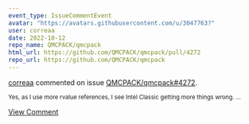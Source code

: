 ```yaml
---
event_type: IssueCommentEvent
avatar: "https://avatars.githubusercontent.com/u/3047763?"
user: correaa
date: 2022-10-12
repo_name: QMCPACK/qmcpack
html_url: https://github.com/QMCPACK/qmcpack/pull/4272
repo_url: https://github.com/QMCPACK/qmcpack
---
```


<a href='https://github.com/correaa' target='_blank'>correaa</a> commented on issue <a href='https://github.com/QMCPACK/qmcpack/pull/4272' target='_blank'>QMCPACK/qmcpack#4272</a>.

<small>Yes, as I use more rvalue references, I see Intel Classic getting more things wrong....</small>

<a href='https://github.com/QMCPACK/qmcpack/pull/4272' target='_blank'>View Comment</a>